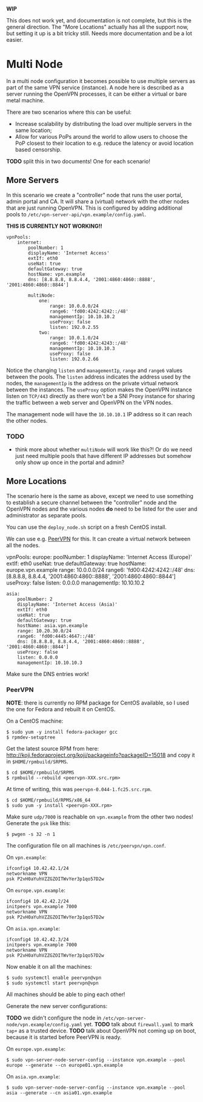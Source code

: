 **WIP**

This does not work yet, and documentation is not complete, but this is the 
general direction. The "More Locations" actually has all the support now, but 
setting it up is a bit tricky still. Needs more documentation and be a lot 
easier.

# Multi Node

In a multi node configuration it becomes possible to use multiple servers as 
part of the same VPN service (instance). A node here is described as a server 
running the OpenVPN processes, it can be either a virtual or bare metal 
machine.

There are two scenarios where this can be useful:

- Increase scalability by distributing the load over multiple servers in the 
  same location;
- Allow for various PoPs around the world to allow users to choose the PoP 
  closest to their location to e.g. reduce the latency or avoid location based
  censorship.

**TODO** split this in two documents! One for each scenario!


## More Servers

In this scenario we create a "controller" node that runs the user portal, admin
portal and CA. It will share a (virtual) network with the other nodes that are
just running OpenVPN. This is configured by adding additional pools to 
`/etc/vpn-server-api/vpn.example/config.yaml`.

**THIS IS CURRENTLY NOT WORKING!!**

    vpnPools:
        internet:
            poolNumber: 1
            displayName: 'Internet Access'
            extIf: eth0
            useNat: true
            defaultGateway: true
            hostName: vpn.example
            dns: [8.8.8.8, 8.8.4.4, '2001:4860:4860::8888', '2001:4860:4860::8844']

            multiNode:
                one: 
                    range: 10.0.0.0/24
                    range6: 'fd00:4242:4242::/48'
                    managementIp: 10.10.10.2
                    useProxy: false
                    listen: 192.0.2.55
                two:
                    range: 10.0.1.0/24
                    range6: 'fd00:4242:4243::/48'
                    managementIp: 10.10.10.3
                    useProxy: false
                    listen: 192.0.2.66

Notice the changing `listen` and `managementIp`, `range` and `range6` values 
between the pools. The `listen` address indicates the address used by the 
nodes, the `managementIp` is the address on the private virtual network 
between the instances. The `useProxy` option makes the OpenVPN instance 
listen on `TCP/443` directly as there won't be a SNI Proxy instance for 
sharing the traffic between a web server and OpenVPN on the VPN nodes.

The management node will have the `10.10.10.1` IP address so it can reach the
other nodes.

### TODO

- think more about whether `multiNode` will work like this?! Or do we need
  just need multiple pools that have different IP addresses but somehow only
  show up once in the portal and admin?

## More Locations

The scenario here is the same as above, except we need to use something to 
establish a secure channel between the "controller" node and the OpenVPN nodes
and the various nodes **do** need to be listed for the user and administrator
as separate pools.

You can use the `deploy_node.sh` script on a fresh CentOS install.

We can use e.g. [PeerVPN](https://peervpn.net/) for this. It can create a 
virtual network between all the nodes. 

vpnPools:
    europe:
        poolNumber: 1
        displayName: 'Internet Access (Europe)'
        extIf: eth0
        useNat: true
        defaultGateway: true
        hostName: europe.vpn.example
        range: 10.0.0.0/24
        range6: 'fd00:4242:4242::/48'
        dns: [8.8.8.8, 8.8.4.4, '2001:4860:4860::8888', '2001:4860:4860::8844']
        useProxy: false
        listen: 0.0.0.0
        managementIp: 10.10.10.2

    asia:
        poolNumber: 2
        displayName: 'Internet Access (Asia)'
        extIf: eth0
        useNat: true
        defaultGateway: true
        hostName: asia.vpn.example
        range: 10.20.30.0/24
        range6: 'fd00:4445:4647::/48'
        dns: [8.8.8.8, 8.8.4.4, '2001:4860:4860::8888', '2001:4860:4860::8844']
        useProxy: false
        listen: 0.0.0.0
        managementIp: 10.10.10.3

Make sure the DNS entries work!

### PeerVPN

**NOTE**: there is currently no RPM package for CentOS available, so I used 
the one for Fedora and rebuilt it on CentOS.

On a CentOS machine:

    $ sudo yum -y install fedora-packager gcc
    $ rpmdev-setuptree

Get the latest source RPM from here: 
http://koji.fedoraproject.org/koji/packageinfo?packageID=15018 and copy it in 
`$HOME/rpmbuild/SRPMS`.
    
    $ cd $HOME/rpmbuild/SRPMS
    $ rpmbuild --rebuild <peervpn-XXX.src.rpm>

At time of writing, this was `peervpn-0.044-1.fc25.src.rpm`.

    $ cd $HOME/rpmbuild/RPMS/x86_64
    $ sudo yum -y install <peervpn-XXX.rpm>

Make sure `udp/7000` is reachable on `vpn.example` from the other two nodes! 
Generate the `psk` like this:

    $ pwgen -s 32 -n 1

The configuration file on all machines is `/etc/peervpn/vpn.conf`.

On `vpn.example`:

    ifconfig4 10.42.42.1/24
    networkname VPN
    psk P2vH0aYuhVZZGZOITWvYer3p1qo57D2w

On `europe.vpn.example`:

    ifconfig4 10.42.42.2/24
    initpeers vpn.example 7000
    networkname VPN
    psk P2vH0aYuhVZZGZOITWvYer3p1qo57D2w

On `asia.vpn.example`:

    ifconfig4 10.42.42.3/24
    initpeers vpn.example 7000
    networkname VPN
    psk P2vH0aYuhVZZGZOITWvYer3p1qo57D2w

Now enable it on all the machines:

    $ sudo systemctl enable peervpn@vpn
    $ sudo systemctl start peervpn@vpn

All machines should be able to ping each other!

Generate the new server configurations:

**TODO** we didn't configure the node in 
`/etc/vpn-server-node/vpn.example/config.yaml` yet.
**TODO** talk about `firewall.yaml` to mark `tap+` as a trusted device.
**TODO** talk about OpenVPN not coming up on boot, because it is started before 
PeerVPN is ready.

On `europe.vpn.example`:

    $ sudo vpn-server-node-server-config --instance vpn.example --pool europe --generate --cn europe01.vpn.example

On `asia.vpn.example`:

    $ sudo vpn-server-node-server-config --instance vpn.example --pool asia --generate --cn asia01.vpn.example

